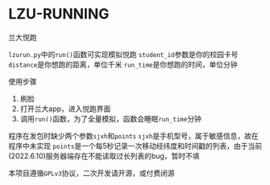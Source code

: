 # LZU-RUNNING
兰大悦跑

`lzurun.py`中的`run()`函数可实现模拟悦跑
`student_id`参数是你的校园卡号
`distance`是你想跑的距离，单位千米
`run_time`是你想跑的时间，单位分钟

使用步骤
1. 刷脸
2. 打开兰大app，进入悦跑界面
3. 调用`run()`函数，为了全量模拟，函数会睡眠`run_time`分钟

程序在发包时缺少两个参数`sjxh`和`points`
`sjxh`是手机型号，属于敏感信息，故在程序中未实现
`points`是一个每5秒记录一次移动经纬度和时间戳的列表，由于当前(2022.6.10)服务器端存在不能读取过长列表的bug，暂时不填

本项目遵循`GPLv3`协议，二次开发请开源，或付费闭源
